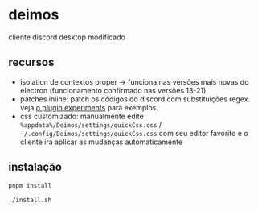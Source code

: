 # deimos

cliente discord desktop modificado

## recursos

- isolation de contextos proper -> funciona nas versões mais novas do electron (funcionamento confirmado nas versões 13-21)
- patches inline: patch os códigos do discord com substituições regex. veja [o plugin experiments](src/plugins/experiments.ts) para exemplos.
- css customizado: manualmente edite `%appdata%/Deimos/settings/quickCss.css` / `~/.config/Deimos/settings/quickCss.css` com seu editor favorito e o cliente irá aplicar as mudanças automaticamente

## instalação

```sh
pnpm install

./install.sh
```

